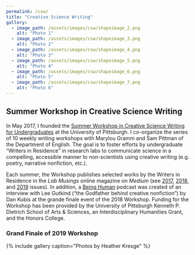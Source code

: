 ```yaml
---
permalink: /csw/
title: "Creative Science Writing"
gallery:
  - image_path: /assets/images/csw/shapeimage_2.png
    alt: "Photo 1"
  - image_path: /assets/images/csw/shapeimage_3.png
    alt: "Photo 2"
  - image_path: /assets/images/csw/shapeimage_4.png
    alt: "Photo 3"
  - image_path: /assets/images/csw/shapeimage_5.png
    alt: "Photo 4"
  - image_path: /assets/images/csw/shapeimage_6.png
    alt: "Photo 5"
  - image_path: /assets/images/csw/shapeimage_7.png
    alt: "Photo 6"
---
```


## Summer Workshop in Creative Science Writing

In May 2017, I founded the [Summer Workshop in Creative Science Writing for Undergraduates](https://www.utimes.pitt.edu/news/particles-and-prose) at the University of Pittsburgh. I co-organize the series of 10 weekly writing workshops with Marylou Gramm and Sam Pittman of the Department of English. The goal is to foster efforts by undergraduate “Writers in Residence” in research labs to communicate science in a compelling, accessible manner to non-scientists using creative writing (e.g. poetry, narrative nonfiction, etc.).

Each summer, the Workshop publishes selected works by the Writers in Residence in the *Lab Musings* online magazine on *Medium* (see [2017](https://medium.com/pitt-undergraduate-science-writing), [2018](https://medium.com/lab-musings-summer-2018), and [2019](https://medium.com/lab-musings-2019) issues). In addition, a [Being Human](https://soundcloud.com/humanities-pitt/stories-of-art-and-science-an-interview-with-lee-gutkind) podcast was created of an interview with Lee Gutkind (“the Godfather behind creative nonfiction”) by Dan Kubis at the grande finale event of the 2018 Workshop. Funding for the Workshop has been provided by the University of Pittsburgh Kenneth P. Dietrich School of Arts & Sciences, an Interdisciplinary Humanities Grant, and the Honors College.


### Grand Finale of 2019 Workshop
{% include gallery caption="Photos by Heather Kresge" %}